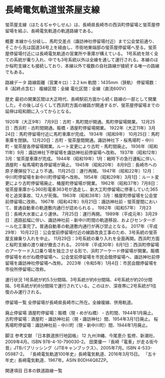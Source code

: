# 長崎電気軌道蛍茶屋支線

蛍茶屋支線（ほたるぢゃやしせん）は、長崎県長崎市の西浜町停留場と蛍茶屋停留場を結ぶ、長崎電気軌道の軌道路線である。

概要
本線から分岐し、馬町交差点（諏訪神社停留場付近）まで公会堂前通り、そこから先は国道34号上を経由し、市街地東端部の蛍茶屋停留場へ至る。蛍茶屋停留場付近には長崎電気軌道の営業所や車庫が構えている。
1号系統を除く全ての系統が乗り入れ、中でも3号系統以外は全線を通して運行される。本線のほか桜町支線とも接続しており、本線以外で複数の自社路線が接続する唯一の路線でもある。

路線データ
路線距離（営業キロ）：2.2 km
軌間：1435mm（狭軌）
停留場数：8（起終点含む）
複線区間：全線
電化区間：全線（直流600V）

歴史
最初の開業区間は大正時代、長崎駅前方面から続く路線の一部として開業した。その後しばらくして西浜町方面の線路が開通するが、蛍茶屋停留場までの延伸は昭和期に入ってからとなる。

1920年（大正9年）
7月9日：古町 - 馬町間が開通。馬町停留場開業。
12月25日：西浜町 - 古町間開通。賑橋・酒屋町停留場開業。
1922年（大正11年）3月24日：馬町停留場付近に馬町車庫が完成。
1934年（昭和9年）
10月25日：馬町車庫を閉鎖。
12月20日：古町 - 蛍茶屋間開通。諏訪神社下・桜馬場町・中川町・蛍茶屋各停留場開業。ルート変更により古町 - 馬町間廃止。
1936年（昭和11年）9月：諏訪神社下停留場を諏訪神社前停留場へ改称。
1937年（昭和12年）3月：蛍茶屋車庫が完成。
1944年（昭和19年）1月：戦時下の急行運転に伴い、酒屋町・桜馬場町各停留場が廃止。
1945年（昭和20年）
8月9日：長崎市への原子爆弾投下により不通。
11月25日：運行再開。
1947年（昭和22年）12月：中川町停留場を新中川町停留場へ改称。
1954年（昭和29年）3月1日：ルート変更により古町停留場廃止、桶屋町停留場が開業。
1962年（昭和37年）7月8日：蛍茶屋車庫から360形電車363号が逸走し、新大工町停留場に停車していた365号と追突事故、12人が死傷。
1963年（昭和38年）3月：桶屋町停留場を公会堂前停留場に改称。
1967年（昭和42年）9月21日：諏訪神社前 - 蛍茶屋間において、普通自動車の軌道敷内通行が認められる 。
1982年（昭和57年）
7月23日：長崎大水害により運休。
7月25日：運行再開。
1989年（平成元年）3月29日：道路拡幅に伴い、諏訪神社前 - 新中川町間の軌道移設、およびセンターポール化工事完了。普通自動車の軌道敷内通行が再び禁止となる。
2017年（平成29年）
10月22日：公会堂前停留場付近の線路改良工事のため、3号系統の蛍茶屋支線乗り入れを中止。
11月29日：3号系統の乗り入れを全面再開。西浜町方面と桜町支線の渡り線が撤去される。
2018年（平成30年）8月1日：西浜町停留場のアーケード入口乗り場を独立させる形で、浜町アーケード停留場が開業。賑橋停留場をめがね橋停留場へ、公会堂前停留場を市民会館停留場へ、諏訪神社前停留場を諏訪神社停留場へ改称。
2023年（令和5年）1月4日：市民会館停留場を市役所停留場に改称。

運行状況
1号系統が約5.5分間隔、3号系統が約6分間隔、4号系統が約20分間隔、5号系統が約8分間隔で運行されている。このほか、深夜帯に2号系統が1往復のみ運行される。

停留場一覧
全停留場が長崎県長崎市に所在。全線複線、併用軌道。

廃止停留場
酒屋町停留場：賑橋（現・めがね橋） - 古町間、1944年1月廃止。
古町停留場：酒屋町 - 諏訪神社前（現・諏訪神社）間、1954年3月1日廃止。
桜馬場町停留場：諏訪神社前 - 中川町（現・新中川町）間、1944年1月廃止。

脚注
参考文献
『日本鉄道旅行地図帳』 12 九州沖縄、今尾恵介 監修、新潮社、2009年4月。ISBN 978-4-10-790030-2。 
田栗優一『長崎「電車」が走る街今昔』JTBパブリッシング〈JTBキャンブックス〉、2005年7月。ISBN 4-533-05987-2。 
『長崎電気軌道100年史』長崎電気軌道、2016年3月15日。 
『五十年史』長崎電気軌道、1967年。ASIN B0DH4Q8ZZP。

関連項目
日本の鉄道路線一覧